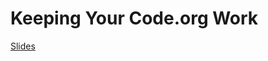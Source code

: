 # Keeping Your Code.org Work

[Slides](https://gitpitch.com/DouglasUrner/Common?p=code.org/saving-work)
